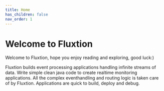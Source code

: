 ```yaml
---
title: Home
has_children: false
nav_order: 1
---
```


# Welcome to Fluxtion
Welcome to Fluxtion, hope you enjoy reading and exploring, good luck:) 

Fluxtion builds event processing applications handling infinite streams of data. Write simple clean java code to create realtime monitoring applications. All the complex eventhandling and routing logic is taken care of by Fluxtion. Applications are quick to build, deploy and debug.
